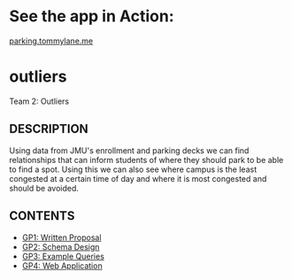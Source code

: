 # See the app in Action:
[parking.tommylane.me](parking.tommylane.me)

# outliers
Team 2: Outliers

## DESCRIPTION

Using data from JMU's enrollment and parking decks we can find relationships that can inform students of where they should park to be able to find a spot. Using this we can also see where campus is the least congested at a certain time of day and where it is most congested and should be avoided.

## CONTENTS

* [GP1: Written Proposal](proposal)
* [GP2: Schema Design](schema)
* [GP3: Example Queries](queries)
* [GP4: Web Application](webapp)
